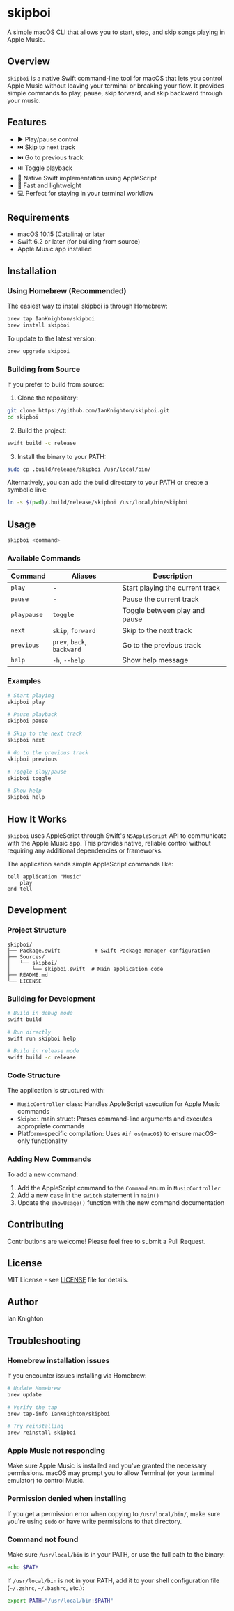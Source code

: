 # skipboi

A simple macOS CLI that allows you to start, stop, and skip songs playing in Apple Music.

## Overview

`skipboi` is a native Swift command-line tool for macOS that lets you control Apple Music without leaving your terminal or breaking your flow. It provides simple commands to play, pause, skip forward, and skip backward through your music.

## Features

- ▶️ Play/pause control
- ⏭️ Skip to next track
- ⏮️ Go to previous track
- ⏯️ Toggle playback
- 🎯 Native Swift implementation using AppleScript
- 🚀 Fast and lightweight
- 💻 Perfect for staying in your terminal workflow

## Requirements

- macOS 10.15 (Catalina) or later
- Swift 6.2 or later (for building from source)
- Apple Music app installed

## Installation

### Using Homebrew (Recommended)

The easiest way to install skipboi is through Homebrew:

```bash
brew tap IanKnighton/skipboi
brew install skipboi
```

To update to the latest version:
```bash
brew upgrade skipboi
```

### Building from Source

If you prefer to build from source:

1. Clone the repository:
```bash
git clone https://github.com/IanKnighton/skipboi.git
cd skipboi
```

2. Build the project:
```bash
swift build -c release
```

3. Install the binary to your PATH:
```bash
sudo cp .build/release/skipboi /usr/local/bin/
```

Alternatively, you can add the build directory to your PATH or create a symbolic link:
```bash
ln -s $(pwd)/.build/release/skipboi /usr/local/bin/skipboi
```

## Usage

```bash
skipboi <command>
```

### Available Commands

| Command | Aliases | Description |
|---------|---------|-------------|
| `play` | - | Start playing the current track |
| `pause` | - | Pause the current track |
| `playpause` | `toggle` | Toggle between play and pause |
| `next` | `skip`, `forward` | Skip to the next track |
| `previous` | `prev`, `back`, `backward` | Go to the previous track |
| `help` | `-h`, `--help` | Show help message |

### Examples

```bash
# Start playing
skipboi play

# Pause playback
skipboi pause

# Skip to the next track
skipboi next

# Go to the previous track
skipboi previous

# Toggle play/pause
skipboi toggle

# Show help
skipboi help
```

## How It Works

`skipboi` uses AppleScript through Swift's `NSAppleScript` API to communicate with the Apple Music app. This provides native, reliable control without requiring any additional dependencies or frameworks.

The application sends simple AppleScript commands like:
```applescript
tell application "Music"
    play
end tell
```

## Development

### Project Structure

```
skipboi/
├── Package.swift           # Swift Package Manager configuration
├── Sources/
│   └── skipboi/
│       └── skipboi.swift  # Main application code
├── README.md
└── LICENSE
```

### Building for Development

```bash
# Build in debug mode
swift build

# Run directly
swift run skipboi help

# Build in release mode
swift build -c release
```

### Code Structure

The application is structured with:

- `MusicController` class: Handles AppleScript execution for Apple Music commands
- `Skipboi` main struct: Parses command-line arguments and executes appropriate commands
- Platform-specific compilation: Uses `#if os(macOS)` to ensure macOS-only functionality

### Adding New Commands

To add a new command:

1. Add the AppleScript command to the `Command` enum in `MusicController`
2. Add a new case in the `switch` statement in `main()`
3. Update the `showUsage()` function with the new command documentation

## Contributing

Contributions are welcome! Please feel free to submit a Pull Request.

## License

MIT License - see [LICENSE](LICENSE) file for details.

## Author

Ian Knighton

## Troubleshooting

### Homebrew installation issues

If you encounter issues installing via Homebrew:

```bash
# Update Homebrew
brew update

# Verify the tap
brew tap-info IanKnighton/skipboi

# Try reinstalling
brew reinstall skipboi
```

### Apple Music not responding

Make sure Apple Music is installed and you've granted the necessary permissions. macOS may prompt you to allow Terminal (or your terminal emulator) to control Music.

### Permission denied when installing

If you get a permission error when copying to `/usr/local/bin/`, make sure you're using `sudo` or have write permissions to that directory.

### Command not found

Make sure `/usr/local/bin` is in your PATH, or use the full path to the binary:
```bash
echo $PATH
```

If `/usr/local/bin` is not in your PATH, add it to your shell configuration file (`~/.zshrc`, `~/.bashrc`, etc.):
```bash
export PATH="/usr/local/bin:$PATH"
```
